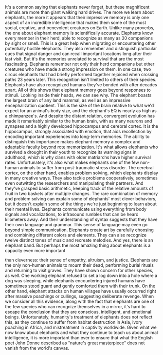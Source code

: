 
It&#39;s a common saying
that elephants never forget,
but these magnificent animals are more
than giant walking hard drives.
The more we learn about elephants,
the more it appears
that their impressive memory
is only one aspect
of an incredible intelligence
that makes them
some of the most social, creative,
and benevolent creatures on Earth.
Unlike many proverbs,
the one about elephant memory
is scientifically accurate.
Elephants know every member
in their herd,
able to recognize as many as 30
companions by sight or smell.
This is a great help when migrating
or encountering
other potentially hostile elephants.
They also remember and distinguish
particular cues that signal danger
and can recall important locations long
after their last visit.
But it&#39;s the memories unrelated
to survival that are the most fascinating.
Elephants remember
not only their herd companions
but other creatures who have made
a strong impression on them.
In one case, two circus elephants
that had briefly performed together
rejoiced when crossing paths
23 years later.
This recognition isn&#39;t limited to others
of their species.
Elephants have also recognized humans
they&#39;ve bonded with after decades apart.
All of this shows that elephant memory
goes beyond responses to stimuli.
Looking inside their heads,
we can see why.
The elephant boasts the largest brain
of any land mammal,
as well as an impressive
encephalization quotient.
This is the size of the brain
relative to what we&#39;d expect
for an animal&#39;s body size,
and the elephant&#39;s EQ is nearly as high
as a chimpanzee&#39;s.
And despite the distant relation,
convergent evolution has made it
remarkably similar to the human brain,
with as many neurons and synapses
and a highly developed hippocampus
and cerebral cortex.
It is the hippocampus, strongly associated
with emotion, that aids recollection
by encoding important experiences
into long-term memories.
The ability to distinguish this importance
makes elephant memory
a complex and adaptable faculty
beyond rote memorization.
It&#39;s what allows elephants who survived
a drought in their youth
to recognize its warning signs
in adulthood,
which is why clans with older matriarchs
have higher survival rates.
Unfortunately, it&#39;s also what makes
elephants one of the few non-human animals
to suffer from post-traumatic
stress disorder.
The cerebral cortex, on the other hand,
enables problem solving,
which elephants display
in many creative ways.
They also tackle problems cooperatively,
sometimes even outwitting the researchers
and manipulating their partners.
And they&#39;ve grasped basic arithmetic,
keeping track of the relative amounts
of fruit in two baskets
after multiple changes.
The rare combination of memory
and problem solving
can explain some of elephants&#39;
most clever behaviors,
but it doesn&#39;t explain some of the things
we&#39;re just beginning to learn
about their mental lives.
Elephants communicate using everything
from body signals and vocalizations,
to infrasound rumbles that can be heard
kilometers away.
And their understanding of syntax suggests that
they have their own language and grammar.
This sense of language may even go beyond
simple communication.
Elephants create art by carefully
choosing and combining
different colors and elements.
They can also recognize twelve distinct
tones of music and recreate melodies.
And yes, there is an elephant band.
But perhaps the most amazing thing
about elephants
is a capacity even more important

than cleverness:
their sense of empathy,
altruism, and justice.
Elephants are the only non-human animals
to mourn their dead,
performing burial rituals
and returning to visit graves.
They have shown concern
for other species, as well.
One working elephant refused
to set a log down into a hole
where a dog was sleeping,
while elephants encountering injured
humans have sometimes stood guard
and gently comforted them
with their trunk.
On the other hand, elephant attacks
on human villages
have usually occurred right after
massive poachings or cullings,
suggesting deliberate revenge.
When we consider all this evidence,
along with the fact that elephants
are one of the few species
who can recognize themselves in a mirror,
it&#39;s hard to escape the conclusion
that they are conscious,
intelligent, and emotional beings.
Unfortunately, humanity&#39;s treatment
of elephants does not reflect this,
as they continue to suffer
from habitat destruction in Asia,
ivory poaching in Africa,
and mistreatment in captivity worldwide.
Given what we now know about elephants
and what they continue to teach us
about animal intelligence,
it is more important than ever to ensure
that what the English poet John Donne
described as &quot;nature&#39;s great masterpiece&quot;
does not vanish from the world&#39;s canvas.
